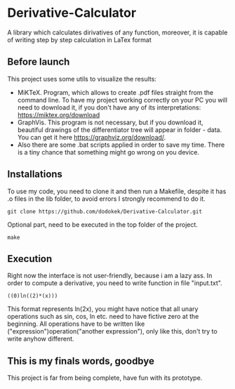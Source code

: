 # Derivative-Calculator
A library which calculates dirivatives of any function, moreover, it is capable of writing step by step calculation in LaTex format

## Before launch
This project uses some utils to visualize the results:
- MiKTeX. Program, which allows to create .pdf files straight from the command line. To have my project working correctly on your PC you will need to download it, if you don't have any of its interpretations: https://miktex.org/download
- GraphVis. This program is not necessary, but if you download it, beautiful drawings of the differentiator tree will appear in folder - data. You can get it here https://graphviz.org/download/.
- Also there are some .bat scripts applied in order to save my time. There is a tiny chance that something might go wrong on you device.

## Installations
To use my code, you need to clone it and then run a Makefile, despite it has .o files in the lib folder, to avoid errors I strongly recommend to do it.
~~~
git clone https://github.com/dodokek/Derivative-Calculator.git
~~~
Optional part, need to be executed in the top folder of the project.
~~~
make
~~~
## Execution
Right now the interface is not user-friendly, because i am a lazy ass. In order to compute a derivative, you need to write function in file "input.txt".  
~~~
((0)ln((2)*(x)))
~~~
This format represents ln(2x), you might have notice that all unary operations such as sin, cos, ln etc. need to have fictive zero at the beginning. All operations have to be written like ("expression")operation("another expression"), only like this, don't try to write anyhow different.

## This is my finals words, goodbye
This project is far from being complete, have fun with its prototype.
